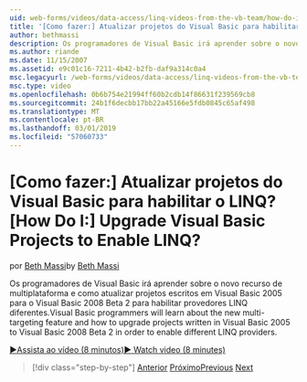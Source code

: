 ```yaml
---
uid: web-forms/videos/data-access/linq-videos-from-the-vb-team/how-do-i-upgrade-visual-basic-projects-to-enable-linq
title: '[Como fazer:] Atualizar projetos do Visual Basic para habilitar o LINQ? | Microsoft Docs'
author: bethmassi
description: Os programadores de Visual Basic irá aprender sobre o novo recurso de multiplataforma e como atualizar projetos escritos em Visual Basic 2005 para o Visual Basic 2008 Beta...
ms.author: riande
ms.date: 11/15/2007
ms.assetid: e9c01c16-7211-4b42-b2fb-daf9a314c0a4
msc.legacyurl: /web-forms/videos/data-access/linq-videos-from-the-vb-team/how-do-i-upgrade-visual-basic-projects-to-enable-linq
msc.type: video
ms.openlocfilehash: 0b6b754e21994ff60b2cdb14f86631f239569cb8
ms.sourcegitcommit: 24b1f6decbb17bb22a45166e5fdb0845c65af498
ms.translationtype: MT
ms.contentlocale: pt-BR
ms.lasthandoff: 03/01/2019
ms.locfileid: "57060733"
---
```

<a name="how-do-i-upgrade-visual-basic-projects-to-enable-linq"></a><span data-ttu-id="f9524-104">[Como fazer:] Atualizar projetos do Visual Basic para habilitar o LINQ?</span><span class="sxs-lookup"><span data-stu-id="f9524-104">[How Do I:] Upgrade Visual Basic Projects to Enable LINQ?</span></span>
====================
<span data-ttu-id="f9524-105">por [Beth Massi](https://github.com/bethmassi)</span><span class="sxs-lookup"><span data-stu-id="f9524-105">by [Beth Massi](https://github.com/bethmassi)</span></span>

<span data-ttu-id="f9524-106">Os programadores de Visual Basic irá aprender sobre o novo recurso de multiplataforma e como atualizar projetos escritos em Visual Basic 2005 para o Visual Basic 2008 Beta 2 para habilitar provedores LINQ diferentes.</span><span class="sxs-lookup"><span data-stu-id="f9524-106">Visual Basic programmers will learn about the new multi-targeting feature and how to upgrade projects written in Visual Basic 2005 to Visual Basic 2008 Beta 2 in order to enable different LINQ providers.</span></span>

[<span data-ttu-id="f9524-107">&#9654;Assista ao vídeo (8 minutos)</span><span class="sxs-lookup"><span data-stu-id="f9524-107">&#9654; Watch video (8 minutes)</span></span>](https://channel9.msdn.com/Blogs/ASP-NET-Site-Videos/how-do-i-upgrade-visual-basic-projects-to-enable-linq)

> [!div class="step-by-step"]
> <span data-ttu-id="f9524-108">[Anterior](how-do-i-perform-group-and-aggregate-queries.md)
> [Próximo](how-do-i-get-started-with-linq-to-xml.md)</span><span class="sxs-lookup"><span data-stu-id="f9524-108">[Previous](how-do-i-perform-group-and-aggregate-queries.md)
[Next](how-do-i-get-started-with-linq-to-xml.md)</span></span>
